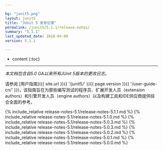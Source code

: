 ```yaml
---

bg: "junit5.png"
layout: junit5
title: "JUnit 5 发布记录"
permalink: /junit5/5.1.1/release-notes/
summary: "5.1.1"
last_updated_date: 2018-04-08
version: 5.1.1

---
```


* content
{:toc}

---


*本文档包含自5.0 GA以来所有JUnit 5版本的更改日志。*

请参阅 [用户指南]({{ site.url }}{{ '/junit5/' }}{{ page.version }}{{ '/user-guide-cn/' }})，该指南旨在为那些编写测试的程序员、扩展开发人员（extension authors）和引擎开发人员（engine authors）以及构建工具和IDE供应商提供综合全面的参考。


{% include_relative release-notes-5.1/release-notes-5.1.1.md %}
{% include_relative release-notes-5.1/release-notes-5.1.0.md %}
{% include_relative release-notes-5.1/release-notes-5.0.3.md %}
{% include_relative release-notes-5.1/release-notes-5.0.3.md %}
{% include_relative release-notes-5.1/release-notes-5.0.2.md %}
{% include_relative release-notes-5.1/release-notes-5.0.1.md %}
{% include_relative release-notes-5.1/release-notes-5.0.0.md %}














